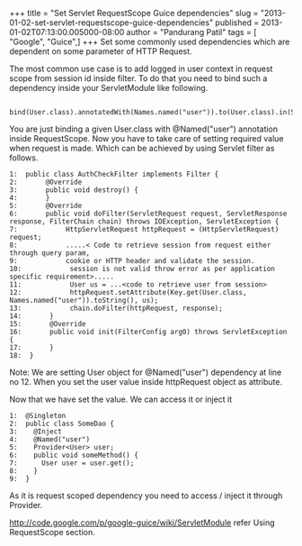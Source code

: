 +++
title = "Set Servlet RequestScope Guice dependencies"
slug = "2013-01-02-set-servlet-requestscope-guice-dependencies"
published = 2013-01-02T07:13:00.005000-08:00
author = "Pandurang Patil"
tags = [ "Google", "Guice",]
+++
Set some commonly used dependencies which are dependent on some
parameter of HTTP Request.  
  
The most common use case is to add logged in user context in request
scope from session id inside filter. To do that you need to bind such a
dependency inside your ServletModule like following.  
  

     bind(User.class).annotatedWith(Names.named("user")).to(User.class).in(ServletScopes.REQUEST);  

  
You are just binding a given User.class with @Named("user") annotation
inside RequestScope. Now you have to take care of setting required value
when request is made. Which can be achieved by using Servlet filter as
follows.  
  

    1:  public class AuthCheckFilter implements Filter {  
    2:       @Override  
    3:       public void destroy() {  
    4:       }  
    5:       @Override  
    6:       public void doFilter(ServletRequest request, ServletResponse response, FilterChain chain) throws IOException, ServletException {  
    7:            HttpServletRequest httpRequest = (HttpServletRequest) request;  
    8:            .....< Code to retrieve session from request either through query param,   
    9:            cookie or HTTP header and validate the session.   
    10:            session is not valid throw error as per application specific requirement>.....  
    11:            User us = ...<code to retrieve user from session>  
    12:            httpRequest.setAttribute(Key.get(User.class, Names.named("user")).toString(), us);  
    13:            chain.doFilter(httpRequest, response);  
    14:       }  
    15:       @Override  
    16:       public void init(FilterConfig arg0) throws ServletException {  
    17:       }  
    18:  }  

  
Note: We are setting User object for @Named("user") dependency at line
no 12. When you set the user value inside httpRequest object as
attribute.  
  
Now that we have set the value. We can access it or inject it  
  

    1:  @Singleton  
    2:  public class SomeDao {  
    3:    @Inject  
    4:    @Named("user")  
    5:    Provider<User> user;  
    6:    public void someMethod() {  
    7:      User user = user.get();  
    8:    }  
    9:  }  

  
As it is request scoped dependency you need to access / inject it
through Provider.  
  
http://code.google.com/p/google-guice/wiki/ServletModule refer Using
RequestScope section.
